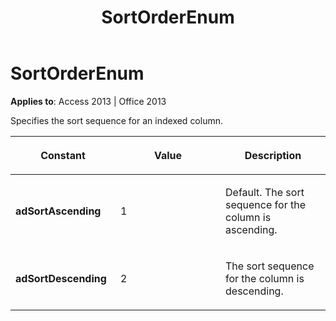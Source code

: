 ﻿---
title: SortOrderEnum
TOCTitle: SortOrderEnum
ms:assetid: 65a1f984-3ce4-f434-8c20-33162517ecba
ms:mtpsurl: https://msdn.microsoft.com/library/JJ249393(v=office.15)
ms:contentKeyID: 48545327
ms.date: 09/18/2015
mtps_version: v=office.15
---

# SortOrderEnum


**Applies to**: Access 2013 | Office 2013

Specifies the sort sequence for an indexed column.

<table>
<colgroup>
<col style="width: 33%" />
<col style="width: 33%" />
<col style="width: 33%" />
</colgroup>
<thead>
<tr class="header">
<th><p>Constant</p></th>
<th><p>Value</p></th>
<th><p>Description</p></th>
</tr>
</thead>
<tbody>
<tr class="odd">
<td><p><strong>adSortAscending</strong></p></td>
<td><p>1</p></td>
<td><p>Default. The sort sequence for the column is ascending.</p></td>
</tr>
<tr class="even">
<td><p><strong>adSortDescending</strong></p></td>
<td><p>2</p></td>
<td><p>The sort sequence for the column is descending.</p></td>
</tr>
</tbody>
</table>

